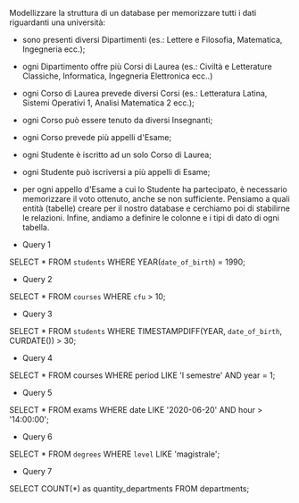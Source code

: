 Modellizzare la struttura di un database per memorizzare tutti i dati riguardanti una università:
- sono presenti diversi Dipartimenti (es.: Lettere e Filosofia, Matematica, Ingegneria ecc.);
- ogni Dipartimento offre più Corsi di Laurea (es.: Civiltà e Letterature Classiche, Informatica, Ingegneria Elettronica ecc..)
- ogni Corso di Laurea prevede diversi Corsi (es.: Letteratura Latina, Sistemi Operativi 1, Analisi Matematica 2 ecc.);
- ogni Corso può essere tenuto da diversi Insegnanti;
- ogni Corso prevede più appelli d'Esame;
- ogni Studente è iscritto ad un solo Corso di Laurea;
- ogni Studente può iscriversi a più appelli di Esame;
- per ogni appello d'Esame a cui lo Studente ha partecipato, è necessario memorizzare il voto ottenuto, anche se non sufficiente.
Pensiamo a quali entità (tabelle) creare per il nostro database e cerchiamo poi di stabilirne le relazioni. Infine, andiamo a definire le colonne e i tipi di dato di ogni tabella.



- Query 1

SELECT * 
FROM `students` 
WHERE YEAR(`date_of_birth`) = 1990;

- Query 2

SELECT *
FROM `courses`
WHERE `cfu` > 10;

- Query 3

SELECT *
FROM `students`
WHERE TIMESTAMPDIFF(YEAR, `date_of_birth`, CURDATE()) > 30;

- Query 4

SELECT *
FROM courses
WHERE period LIKE 'I semestre'
AND year = 1;

- Query 5

SELECT *
FROM exams
WHERE date LIKE '2020-06-20'
AND hour > '14:00:00';

- Query 6

SELECT *
FROM `degrees`
WHERE `level` LIKE 'magistrale';

- Query 7

SELECT COUNT(*) as quantity_departments
FROM departments;
